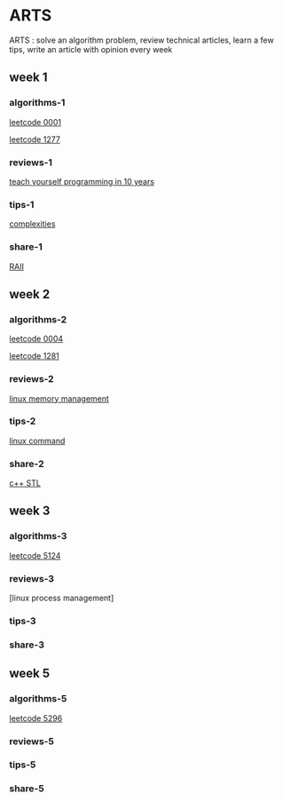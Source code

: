 # ARTS

ARTS : solve an algorithm problem, review technical articles, learn a few tips, write an article with opinion every week

## week 1

### algorithms-1

[leetcode 0001](algorithms/leetcode_0001.md)

[leetcode 1277](algorithms/leetcode_1277.md)

### reviews-1

[teach yourself programming in 10 years](review/teach-yourself-programming-in-10-years.md)

### tips-1

[complexities](tips/complexities.md)

### share-1

[RAII](share/RAII.md)

## week 2

### algorithms-2

[leetcode 0004](algorithms/leetcode_0004.md)

[leetcode 1281](algorithms/leetcode_1281.md)

### reviews-2

[linux memory management](review/linux-memory-addressing.md)

### tips-2

[linux command](tips/linux-command.md)

### share-2

[c++ STL](share/cpp_STL_containers.md)

## week 3

### algorithms-3

[leetcode 5124](algorithms/leetcode_5124.md)

### reviews-3

[linux process management]

### tips-3

### share-3

## week 5

### algorithms-5

[leetcode 5296](algorithms/leetcode_5296.md)

### reviews-5

### tips-5

### share-5
